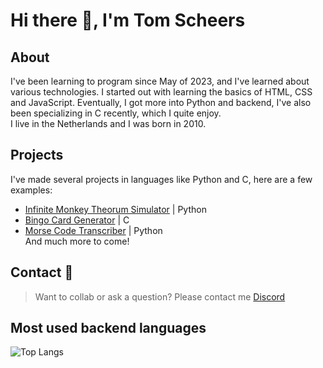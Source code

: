 # Hi there 👋, I'm Tom Scheers

## About
I've been learning to program since May of 2023, and I've learned about various technologies. I started out with learning the basics of HTML, CSS and JavaScript. Eventually, I got more into Python and backend, I've also been specializing in C recently, which I quite enjoy.  
I live in the Netherlands and I was born in 2010.

## Projects
I've made several projects in languages like Python and C, here are a few examples:
- [Infinite Monkey Theorum Simulator](https://github.com/tomScheers/Infinite_Monkey_Theorum) | Python
- [Bingo Card Generator](https://github.com/tomScheers/Bingo_Card_Generator) | C
- [Morse Code Transcriber](https://github.com/tomScheers/Morse_Code) | Python  
And much more to come!

## Contact 🤙
> Want to collab or ask a question? Please contact me [Discord](https://discord.com/users/1167521366346563655)

## Most used backend languages
 ![Top Langs](https://github-readme-stats.vercel.app/api/top-langs/?username=tomScheers&hide=javascript,html,scss,css&theme=tokyonight)
